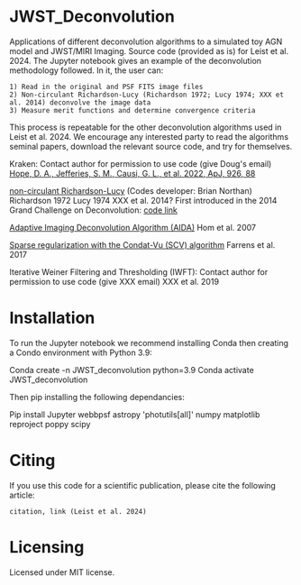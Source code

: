 # JWST_Deconvolution
Applications of different deconvolution algorithms to a simulated toy AGN model and JWST/MIRI Imaging. Source code (provided as is) for Leist et al. 2024. The Jupyter notebook gives an example of the deconvolution methodology followed. In it, the user can:

	1) Read in the original and PSF FITS image files
	2) Non-circulant Richardson-Lucy (Richardson 1972; Lucy 1974; XXX et al. 2014) deconvolve the image data
	3) Measure merit functions and determine convergence criteria

This process is repeatable for the other deconvolution algorithms used in Leist et al. 2024. We encourage any interested party to read the algorithms seminal papers, download the relevant source code, and try for themselves.

Kraken: Contact author for permission to use code (give Doug's email)
        [Hope, D. A., Jefferies, S. M., Causi, G. L., et al. 2022, ApJ, 926, 88](https://iopscience.iop.org/article/10.3847/1538-4357/ac2df3)
        
[non-circulant Richardson-Lucy](https://github.com/clij/clij2-fft) (Codes developer: Brian Northan) <br>
Richardson 1972
                 Lucy 1974
                 XXX et al. 2014?
                 First introduced in the 2014 Grand Challenge on Deconvolution: [code link](https://bigwww.epfl.ch/deconvolution/challenge2013/index.html?p=doc_math_rl)

[Adaptive Imaging Deconvolution Algorithm (AIDA)](https://github.com/erikhom/aida)
            Hom et al. 2007

[Sparse regularization with the Condat-Vu (SCV) algorithm](https://github.com/CEA-COSMIC/pysap-astro)
                                                          Farrens et al. 2017

Iterative Weiner Filtering and Thresholding (IWFT): Contact author for permission to use code (give XXX email)
                                                    XXX et al. 2019

# Installation
To run the Jupyter notebook we recommend installing Conda then creating a Condo environment with Python 3.9:

Conda create -n JWST_deconvolution python=3.9
Conda activate JWST_deconvolution

Then pip installing the following dependancies:

Pip install Jupyter
	    webbpsf
	    astropy
	    'photutils[all]'
	    numpy
	    matplotlib
	    reproject
	    poppy
	    scipy
     
# Citing
If you use this code for a scientific publication, please cite the following article:

	citation, link (Leist et al. 2024)
 
# Licensing
Licensed under MIT license.
